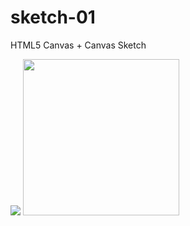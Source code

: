 # sketch-01

HTML5 Canvas + Canvas Sketch

![](2023.10.11-09.01.14.gif)
<img src="2023.10.11-09.01.14.gif" width="250" height="250"/>

